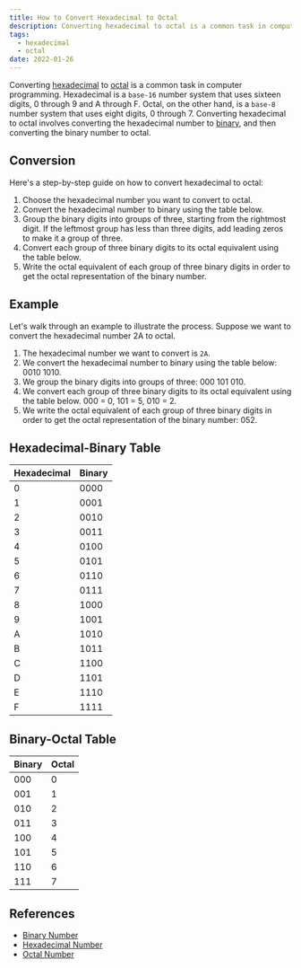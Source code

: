 ```yaml
---
title: How to Convert Hexadecimal to Octal
description: Converting hexadecimal to octal is a common task in computer programming. Hexadecimal is a base-16 number system that uses sixteen digits, 0 through 9 and A through F. Octal, on the other hand, is a base-8 number system that uses eight digits, 0 through 7. Converting hexadecimal to octal involves converting the hexadecimal number to binary, and then converting the binary number to octal.
tags:
  - hexadecimal
  - octal
date: 2022-01-26
---
```


Converting [hexadecimal][Hexadecimal_Number] to [octal][Octal_Number] is a common task in computer programming. Hexadecimal is a `base-16` number system that uses sixteen digits, 0 through 9 and A through F. Octal, on the other hand, is a `base-8` number system that uses eight digits, 0 through 7. Converting hexadecimal to octal involves converting the hexadecimal number to [binary][Binary_Number], and then converting the binary number to octal.

## Conversion

Here's a step-by-step guide on how to convert hexadecimal to octal:

1. Choose the hexadecimal number you want to convert to octal.
2. Convert the hexadecimal number to binary using the table below.
3. Group the binary digits into groups of three, starting from the rightmost digit. If the leftmost group has less than three digits, add leading zeros to make it a group of three.
4. Convert each group of three binary digits to its octal equivalent using the table below.
5. Write the octal equivalent of each group of three binary digits in order to get the octal representation of the binary number.

## Example

Let's walk through an example to illustrate the process. Suppose we want to convert the hexadecimal number 2A to octal.

1. The hexadecimal number we want to convert is `2A`.
2. We convert the hexadecimal number to binary using the table below: 0010 1010.
3. We group the binary digits into groups of three: 000 101 010.
4. We convert each group of three binary digits to its octal equivalent using the table below. 000 = 0, 101 = 5, 010 = 2.
5. We write the octal equivalent of each group of three binary digits in order to get the octal representation of the binary number: 052.

## Hexadecimal-Binary Table

| Hexadecimal | Binary |
| ----------- | ------ |
| 0           | 0000   |
| 1           | 0001   |
| 2           | 0010   |
| 3           | 0011   |
| 4           | 0100   |
| 5           | 0101   |
| 6           | 0110   |
| 7           | 0111   |
| 8           | 1000   |
| 9           | 1001   |
| A           | 1010   |
| B           | 1011   |
| C           | 1100   |
| D           | 1101   |
| E           | 1110   |
| F           | 1111   |

## Binary-Octal Table

| Binary | Octal |
| ------ | ----- |
| 000    | 0     |
| 001    | 1     |
| 010    | 2     |
| 011    | 3     |
| 100    | 4     |
| 101    | 5     |
| 110    | 6     |
| 111    | 7     |

## References

- [Binary Number][Binary_Number]
- [Hexadecimal Number][Hexadecimal_Number]
- [Octal Number][Octal_Number]

<!-- Reference -->

[Binary_Number]: /blog/2024/01/01-what-is-binary-number "What is a Binary Number?"
[Hexadecimal_Number]: /blog/2024/01/01-what-is-hexadecimal-number "What is a Hexadecimal Number?"
[Octal_Number]: /blog/2024/01/01-what-is-octal-number "What is an Octal Number?"
